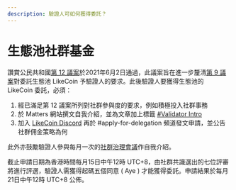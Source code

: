 ```yaml
---
description: 驗證人可如何獲得委託？
---
```


# 生態池社群基金

讚賞公民共和國[第 12 議案](https://ipfs.io/ipfs/QmNu5dc1WBn8yicTqG42AotvdXpRa7Ay5ytBPHAN5XbPEY/)於2021年6月2日通過，此議案旨在進一步釐清[第 9 議案](https://matters.news/@guanyun/towards-a-republic-of-liker-land-the-9th-proposal-bafyreicn5r4jqcz267ksdcj3rjmxvkykwsrrw4q72as6j7k7k267k4xy24)對委託生態池 LikeCoin 予驗證人的要求。此後驗證人要獲得生態池的 LikeCoin 委託，必須：

1. 經已滿足第 12 議案所列對社群參與度的要求，例如積極投入社群事務
2. 於 Matters 網站撰文自我介紹，並為文章加上標籤 [\#Validator Intro](https://matters.news/tags/VGFnOjUzMTkw)
3. 加入 [LikeCoin Discord](https://discord.com/invite/W4DQ6peZZZ) 再於 \#apply-for-delegation 頻道發文申請，並公告社群佣金策略為何

此外亦鼓勵驗證人參與每月一次的[社群治理會議](https://docs.like.co/v/zh/community-call)作自我介紹。

截止申請日期為香港時間每月15日中午12時 UTC+8，由社群共識選出的七位評審將進行評選，驗證人需獲得起碼五個同意 \( Aye \) 才能獲得委託。申請結果於每月21日中午12時 UTC+8 公佈。

